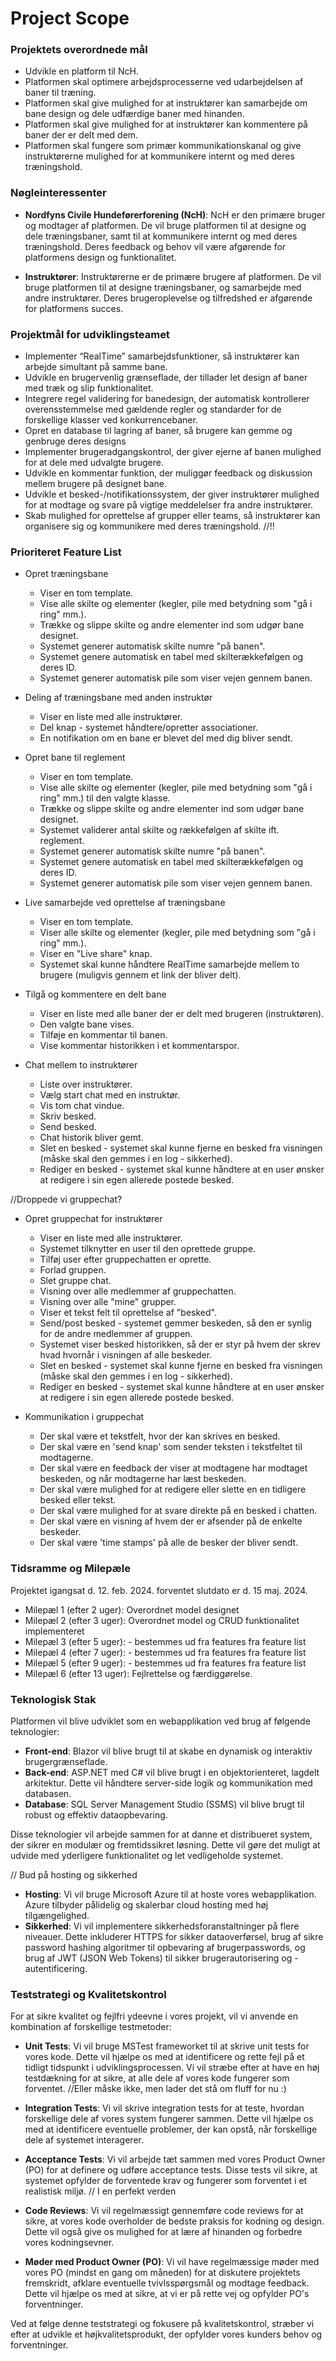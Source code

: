 # Project Scope

### Projektets overordnede mål
* Udvikle en platform til NcH.
* Platformen skal optimere arbejdsprocesserne ved udarbejdelsen af baner til træning.
* Platformen skal give mulighed for at instruktører kan samarbejde om bane design og dele udfærdige baner med hinanden.
* Platformen skal give mulighed for at instruktører kan kommentere på baner der er delt med dem.
* Platformen skal fungere som primær kommunikationskanal og give instruktørerne mulighed for at kommunikere internt og med deres træningshold.

### Nøgleinteressenter
* **Nordfyns Civile Hundeførerforening (NcH)**: NcH er den primære bruger og modtager af platformen. De vil bruge platformen til at designe og dele træningsbaner, samt til at kommunikere internt og med deres træningshold. Deres feedback og behov vil være afgørende for platformens design og funktionalitet.

* **Instruktører**: Instruktørerne er de primære brugere af platformen. De vil bruge platformen til at designe træningsbaner, og samarbejde med andre instruktører. Deres brugeroplevelse og tilfredshed er afgørende for platformens succes.

### Projektmål for udviklingsteamet
* Implementer “RealTime” samarbejdsfunktioner, så instruktører kan arbejde simultant på samme bane.
* Udvikle en brugervenlig grænseflade, der tillader let design af baner med træk og slip funktionalitet.
* Integrere regel validering for banedesign, der automatisk kontrollerer overensstemmelse med gældende regler og standarder for de forskellige klasser ved konkurrencebaner.
* Opret en database til lagring af baner, så brugere kan gemme og genbruge deres designs
* Implementer brugeradgangskontrol, der giver ejerne af banen mulighed for at dele med udvalgte brugere.
* Udvikle en kommentar funktion, der muliggør feedback og diskussion mellem brugere på designet bane.
* Udvikle et besked-/notifikationssystem, der giver instruktører mulighed for at modtage og svare på vigtige meddelelser fra andre instruktører.
* Skab mulighed for oprettelse af grupper eller teams, så instruktører kan organisere sig og kommunikere med deres træningshold. //!!

### Prioriteret Feature List
* Opret træningsbane
  * Viser en tom template.
  * Vise alle skilte og elementer (kegler, pile med betydning som "gå i ring" mm.).
  * Trække og slippe skilte og andre elementer ind som udgør bane designet.
  * Systemet generer automatisk skilte numre "på banen".
  * Systemet genere automatisk en tabel med skilterækkefølgen og deres ID.
  * Systemet generer automatisk pile som viser vejen gennem banen.

* Deling af træningsbane med anden instruktør
  * Viser en liste med alle instruktører.
  * Del knap - systemet håndtere/opretter associationer.
  * En notifikation om en bane er blevet del med dig bliver sendt.

* Opret bane til reglement
  * Viser en tom template.
  * Vise alle skilte og elementer (kegler, pile med betydning som "gå i ring" mm.) til den valgte klasse.
  * Trække og slippe skilte og andre elementer ind som udgør bane designet.
  * Systemet validerer antal skilte og rækkefølgen af skilte ift. reglement.
  * Systemet generer automatisk skilte numre "på banen".
  * Systemet genere automatisk en tabel med skilterækkefølgen og deres ID.
  * Systemet generer automatisk pile som viser vejen gennem banen.

* Live samarbejde ved oprettelse af træningsbane
  * Viser en tom template.
  * Viser alle skilte og elementer (kegler, pile med betydning som "gå i ring" mm.).
  * Viser en "Live share" knap.
  * Systemet skal kunne håndtere RealTime samarbejde mellem to brugere (muligvis gennem et link der bliver delt).

* Tilgå og kommentere en delt bane
  * Viser en liste med alle baner der er delt med brugeren (instruktøren).
  * Den valgte bane vises.
  * Tilføje en kommentar til banen.
  * Vise kommentar historikken i et kommentarspor.

* Chat mellem to instruktører
  * Liste over instruktører.
  * Vælg start chat med en instruktør.
  * Vis tom chat vindue.
  * Skriv besked.
  * Send besked.
  * Chat historik bliver gemt.
  * Slet en besked - systemet skal kunne fjerne en besked fra visningen (måske skal den gemmes i en log - sikkerhed).
  * Rediger en besked - systemet skal kunne håndtere at en user ønsker at redigere i sin egen allerede postede besked.
	
//Droppede vi gruppechat?

* Opret gruppechat for instruktører
  * Viser en liste med alle instruktører.
  * Systemet tilknytter en user til den oprettede gruppe.
  * Tilføj user efter gruppechatten er oprette.
  * Forlad gruppen.
  * Slet gruppe chat.
  * Visning over alle medlemmer af gruppechatten.
  * Visning over alle "mine" grupper.
  * Viser et tekst felt til oprettelse af "besked".
  * Send/post besked - systemet gemmer beskeden, så den er synlig for de andre medlemmer af gruppen.
  * Systemet viser besked historikken, så der er styr på hvem der skrev hvad hvornår i visningen af alle beskeder.
  * Slet en besked - systemet skal kunne fjerne en besked fra visningen (måske skal den gemmes i en log - sikkerhed).
  * Rediger en besked - systemet skal kunne håndtere at en user ønsker at redigere i sin egen allerede postede besked.

* Kommunikation i gruppechat
  * Der skal være et tekstfelt, hvor der kan skrives en besked.
  * Der skal være en 'send knap' som sender teksten i tekstfeltet til modtagerne.
  * Der skal være en feedback der viser at modtagene har modtaget beskeden, og når modtagerne har læst beskeden.
  * Der skal være mulighed for at redigere eller slette en en tidligere besked eller tekst.
  * Der skal være mulighed for at svare direkte på en besked i chatten.
  * Der skal være en visning af hvem der er afsender på de enkelte beskeder. 
  * Der skal være 'time stamps' på alle de besker der bliver sendt.

### Tidsramme og Milepæle
Projektet igangsat d. 12. feb. 2024.  forventet slutdato er d. 15 maj. 2024.
* Milepæl 1 (efter 2 uger): Overordnet model designet
* Milepæl 2 (efter 3 uger): Overordnet model og CRUD funktionalitet implementeret
* Milepæl 3 (efter 5 uger): - bestemmes ud fra features fra feature list
* Milepæl 4 (efter 7 uger): - bestemmes ud fra features fra feature list
* Milepæl 5 (efter 9 uger): - bestemmes ud fra features fra feature list
* Milepæl 6 (efter 13 uger): Fejlrettelse og færdiggørelse.

### Teknologisk Stak
Platformen vil blive udviklet som en webapplikation ved brug af følgende teknologier:

* **Front-end**: Blazor vil blive brugt til at skabe en dynamisk og interaktiv brugergrænseflade.
* **Back-end**: ASP.NET med C# vil blive brugt i en objektorienteret, lagdelt arkitektur. Dette vil håndtere server-side logik og kommunikation med databasen.
* **Database**: SQL Server Management Studio (SSMS) vil blive brugt til robust og effektiv dataopbevaring.

Disse teknologier vil arbejde sammen for at danne et distribueret system, der sikrer en modulær og fremtidssikret løsning. Dette vil gøre det muligt at udvide med yderligere funktionalitet og let vedligeholde systemet.

// Bud på hosting og sikkerhed
* **Hosting**: Vi vil bruge Microsoft Azure til at hoste vores webapplikation. Azure tilbyder pålidelig og skalerbar cloud hosting med høj tilgængelighed.
* **Sikkerhed**: Vi vil implementere sikkerhedsforanstaltninger på flere niveauer. Dette inkluderer HTTPS for sikker dataoverførsel, brug af sikre password hashing algoritmer til opbevaring af brugerpasswords, og brug af JWT (JSON Web Tokens) til sikker brugerautorisering og -autentificering.
 
### Teststrategi og Kvalitetskontrol

For at sikre kvalitet og fejlfri ydeevne i vores projekt, vil vi anvende en kombination af forskellige testmetoder:

* **Unit Tests**: Vi vil bruge MSTest frameworket til at skrive unit tests for vores kode. Dette vil hjælpe os med at identificere og rette fejl på et tidligt tidspunkt i udviklingsprocessen. Vi vil stræbe efter at have en høj testdækning for at sikre, at alle dele af vores kode fungerer som forventet. //Eller måske ikke, men lader det stå om fluff for nu :)

* **Integration Tests**: Vi vil skrive integration tests for at teste, hvordan forskellige dele af vores system fungerer sammen. Dette vil hjælpe os med at identificere eventuelle problemer, der kan opstå, når forskellige dele af systemet interagerer.

* **Acceptance Tests**: Vi vil arbejde tæt sammen med vores Product Owner (PO) for at definere og udføre acceptance tests. Disse tests vil sikre, at systemet opfylder de forventede krav og fungerer som forventet i et realistisk miljø. // I en perfekt verden

* **Code Reviews**: Vi vil regelmæssigt gennemføre code reviews for at sikre, at vores kode overholder de bedste praksis for kodning og design. Dette vil også give os mulighed for at lære af hinanden og forbedre vores kodningsevner.

* **Møder med Product Owner (PO)**: Vi vil have regelmæssige møder med vores PO (mindst en gang om måneden) for at diskutere projektets fremskridt, afklare eventuelle tvivlsspørgsmål og modtage feedback. Dette vil hjælpe os med at sikre, at vi er på rette vej og opfylder PO's forventninger.

Ved at følge denne teststrategi og fokusere på kvalitetskontrol, stræber vi efter at udvikle et højkvalitetsprodukt, der opfylder vores kunders behov og forventninger.
